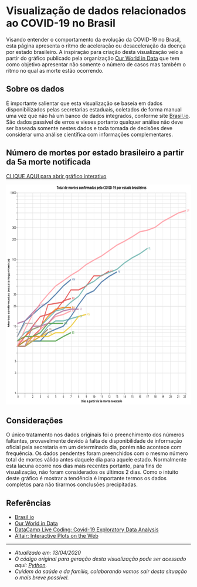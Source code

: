 <!---
title: Covid-19 cases in Brazil
date: 2020-04-12 06:00
authors: Fernando Hannaka
comments: true
slug: altair-interactive
tags: covid19, coronavirus, brazil, python, altair, vega, interactive
include: vega
-->

# Visualização de dados relacionados ao COVID-19 no Brasil
Visando entender o comportamento da evolução da COVID-19 no Brasil, esta página apresenta o ritmo de aceleração ou desaceleração da doença por estado brasileiro. A inspiração para criação desta visualização veio a partir do gráfico publicado pela organização <a target="_blank" rel="noopener noreferrer" href="https://ourworldindata.org/grapher/covid-confirmed-deaths-since-5th-death">Our World in Data</a> que tem como objetivo apresentar não somente o número de casos mas também o ritmo no qual as morte estão ocorrendo.

## Sobre os dados 
É importante salientar que esta visualização se baseia em dados disponibilizados pelas secretarias estaduais, coletados de forma manual uma vez que não há um banco de dados integrados, conforme site <a target="_blank" rel="noopener noreferrer" href="https://brasil.io/dataset/covid19/caso">Brasil.io</a>. São dados passível de erros e vieses portanto qualquer análise não deve ser baseada somente nestes dados e toda tomada de decisões deve considerar uma análise científica com informações complementares.

## Número de mortes por estado brasileiro a partir da 5a morte notificada

<a target="_blank" rel="noopener noreferrer" href="https://vega.github.io/editor/#/url/vega-lite/N4KABGBEDGD2B2AzAlgc0gLjMSA3ZApgO6bYwIAuy8ArrDQM4DqyAJhQBakAsADLwBooceFVr0GACQJoOFUgGZ+AX2UDwUADYBDAJ4EATqQDaGiKAiWoAW20GA1qRwVdABwKlIm6h6GRYrtrQyC6kvAB0AOx+DBQGsPYELOxcWNxqZpaQBPBwrNToWBZWWXCasEZFmSXCCPlUCE7VNVAu7p7wsNbU2pqQ6i0lkCgEmqyesdoUvs01kAyjBNAN8BOLyxX8AGyQs5YZgxB4vTQeWF6yFKgGeruDBy2QFLCwmlSuJnvmT25nUJ3deC9fpQEZjCYUKYeB6DZy-DpdHp9Pxg8bnAAiUJBT2Q1gIAFV4CFPPo7NZKBxWFiYS04e1zgCkdjUZ50QQphwGJBlHsALoDR4ADycP3pUAAjjRtKIQlNkLhfKDCOCMbcaVZILomodWvDzpLpVRIVQFf0vkrRmioGyOVyBYN5tBen86X8vLB0Dz7s11VAODJUHJSFsAKyCZrzdYrEULTRLZ4GbYitpuhgFOPM5WsLlYYzzY0eXmqe1ZI0Z84AFVgkM0YFYBDA5IM0wYYBEKAMtiprfc5TAAGEAPIANQAkuiALQARgAnGBXBUwARJqxYGAAEY3NNx5DxO0RohsTikAAc-EyNOKGtsDmTeq0PmxASCIS1WAi0SgsXiiWSx7SvrZLksD5PAhTYHs5DlJUZApgigLAiiWYQtSJYas+wShEUxyaKcYThCGvpHMK2FwfqUoysa8qKsMyGqlqRFQG+EE6qKboGpRcqmmhQwshi7KcPurEME65awfe7qensXolIB-qXMGYY8TiFBiZAVY1nWDZNi2bYIB2XbaD2oxrkOY6TrO86LsukKrhuW7IDue5mnMcTSgwiAVNYJg4CgbyGDGUbII05yxvGmy8Dsqj8geR6pGAZ68BeJZXlkN6OKREnTIK8h+L0aCrOccaILlUCsCRYAhjEyAAF5-FOvCATkeQFNqjxlBUd5ipAjJAsiFoql+BbYnGqA5FatCaJojFPAQOVdW6vWIQNVr5qhkEValrkSRxRpcTMrHaKg1wEKgWLnLYwo8Rq2iCsgOawSEanosgRlgNo852FQBh1h9IYfTpDadEuK6wNy11ZHx1q3NJEOam1DpkRKFF7SaB2HJAR0nWd0winYqCXayaoQ0ct33cmT1ugAshUuntruhmtgAFMuokfeUZ0GAAtxQ3ROgAlOD5q0ZarICZydwtDJVhyQGQZYKG4auZTngab0WmNrTy56UgDPaN284mQOI7jtOc4Lj9Nn62um5GY5MjOcpbnwB5Xk+bR-kwTgYXLMFhVflGEVRcoMVzIeKSnueMsaKHZVTNoIpAninhUpCE7QOurAnls3CIDOrDQIgCgEAATAorBbIgvCsEorDcOuCjQEsJdTiGQtHAAJCJ-q2J4cgUK4DAYAA9MPCpneEqAhBwNDruEwXD93BC2GPp3aBO3jTGP3DhCe4RTuEABWDCNAKkCp0ZBAUA9qXn-H6eZ9nuf54XxdlxXVc19X9eN83refDUHAmJmKCCGudKAABBKm2IbSCVIJ+SAmJcbnBLrwVBE5eDcAwQoCs-AMB4P4O3EoQDbhYCnDEYa5woEwPFg9KcJc-BILdKg9BmCMHcFwbwfBXDCG+hIcxBhYDkGQOgYw2hpBW6MPAZAFhvB2EYJDJw7h3CiFWH4YoCh0jqFiNtBImcUjhEyLQXIthkUlEEN4Koyw6i0iaMMdo604isBlwMcw4x8jeCRHMTwyxfDEGkMqnYt0DjEFOLAEoVxnhZEeJPN4lRfjgHBiCZ4EJsCJZpFAf4wx0TTEzjibwniNiwAIMmPY0RjjdFYCUtDbJ7i2ENXyb4wp-iQHJPOAAIQgTQypYAtiRJQXUrBvAcEWPic0xJZC2lQE6d0uBWAEFMKiYM9hjSrHfAmWAQRa1DEzJ0XMsA+ialuNYUMxRoyCnNCKQoKZkBdkVP2Q1fpUAclDK2KshJATuA3LuaEnpU4vlHKWScjBXjzlNMuS00gVUhFuh+WkuhJ4nlGOBbwWJYK1lkA2X0mFng4VhNnEil5GC8noo+cxEplDpldL2eksABLAUDOBQ00l4yAmZNKW6fsABRWZtLoVZOOSYhQE4S4kp8WMiFGzyE4vONy3lD1+WLMZUKicSh3msoETcuVNKHoLOkTk4VCgpzqslQE65MqoDavubSw5AqgUmKGcallprmIAu2ZynlOrSAt0JcstBJrAGQqqVqz11qHoly2Uq55fqRniouYGrFIb5XevNXa5VHiOHOoTQEil0irW-P2QoRV+q-VnLjeC7NzFEUWsgPm+Fihi21JRW8rNxCg0HKTV6jJvqUWgvLRiopjya11rCSGPVTaHUYLRf2slEjpXus8COnpY6e2Tt4GK5R8a21Sq2RyxdoaC20q2OOwV8jmUzo1WEG56IABiybg0MujSikuAbt0BPnXujEd6u29NXR42Nm6K1vs1TW2997il-tMZmi9LqNGge-WG+BkHTmvrUe2t1n7rQIcPXQzJUbkVrpbTBytULr3YfrWQyNJbe2oese27FC6v3gfochqdtH1k5rI8x1N+GiXrvY5igJ1bGNYeY263jyzz2AYHe29llLIBcoAMrgcbae0xAGLEyalTcpT4GGMSZRdB6Ts7nE6eUz+-T1G11luM5erAqbMMKfM4hhWrGzGtrQxsjD8ndMWbc322zsGH0iac3ptz07AskdczW3zLmIOPoIx4jdmmTPxZC7FnDp5WNSZS3ZsAcnpEAHFBwqbc0RyLwGJE3OK6VhLfGAu5aC5s6rJWf0nvtTEgTVyWvgfa+m3JXX0M9Z-cJgzk6cs+K02ym5VNqVxanPOsbHiGuTdSx++Ts3mNUYnZ1jzdGNm7o23NzLZDLM7YG3tjjzEHNHfAz6urkneCDY2QVwxVNCthYeyijTq28vreke9z7aan1rqM41qLzWa2A78196zz2zUzY+z+21S3THlfB5V2xUOkfzcW1Z5b8PmL8sc9D+b4n8emIixjzzASGMk5xydulqmOsXeI5jtL9PmN9ZB2ep7l3BOtJrQABWOxRwJsOPHo9+01-7hiRe1eB4l0xK2JUQ8O9I+XMPFd8ap9LiHN2Nei7CdzpXQzkt6-Z95w34GUcU6wRN1X7PXtuiF+03r4XCdVeF27n9C23Pm8dzTkDIXXfMbx+d+3fO2dB6vcLg9Yvmf9eFSXXXgf9vvpuUL+Po7IPJ4D1umPpm49A9R4aqPFXC-hMz9nnpZ21OGqddH9Prrq-gdG3bjBjeK-N9I8X5HbmX386KXT+TWfmN4Y78Mz38zW++-JxHlZQ-23Ccc2Pn993telunx2vvcWIkS7R9vodIea+Fvn2poZKuC897IbLl3p-aXcDryzoZqfr9XYkeruXD+FXP-62bo-A3b-PTRPHnepcvanG-fLTPUcBXVHS-I-GAkvSfN-IDSvL-F3WAtrf3bfIAzA93A-SPbfZ3TwIXAAJTgMnx+zTw-0mWFwoOwMIMXyb1oMhxDwYPmwnwX14Bs0gNYLwNII4MZ3+TK23ytzlyELF0kSYM8W32J1H0kPxRNx123xHw10UJ6RLnPxf2JW31zQkLuz-zAKIKXxexuTIIAClkDztk8wcLdK879PBLC29c8RVeD7CoCMCnCrD+8D9k8pcaCBc4MQtnDfcuD68RUr80CoDxC3RQj5seMKdk9UCpsidzCfD5tlC6k89VD0jmN28bDVUICPDWD9C4iMjGcXE-DVUu8+CgisAV95N4jKiCiL9O9t9bVHNmixduBw82j-VTD30SDzhuiwluAsjvsj9HCRiKiE9WidDMEj8vCZi9NtD-8FFAC8i2s+iFiAj396i6VYjvC29bduCojUiJF5DpFRi-lIoPdBjmIpw1DDEbiHkI0cCHiJEyjji58JjxtijAiilhioAyCAA5aw-ouwwE9taYkE8ExgzfFFdw6Eg7cw+EuLP4yXXAtElwmQ841LI4kY9E4QnY9Y1FOQnE33Uk4w3Qz46LEI4kqQ6k03acAE-YoE8w5zRnUAlk3gWokog42EyAMgrkhPAfbfZYkE0UsJIw3k6g9k9tAQkY6UnpTEqDMQzkggxEuHOk8XEIlU-ZeYskvY6I1g54uIg02lI0mk2Q3U745U8fe4lgg4xo64y0uhNYm0-PU0g4zopo90y47LNkn0jkmtRTfsSg7gwfZ0wdG5cMyM-o+UkM9tSUyAeMsItzKEhUjZJUqAdMzgtzZE7Mz5OMiMqk0Q3Uq4wxfM4Qnk+rXIsMsszIp07vUo0s-Ij4mM5fds33a0lkh3YswXELRTIXBMlnYVWcRAsM0c3w7U7BEVYMi4ovYcmc+bOs7IkVfklEhHacu7bbCIiNDU3cn9ffOc4ZEVJMpcvUxzEc8DPgVwrQhslcu8vsg1NwvQuM1c7k18jckuE0q8106sr8sXLYH81hZPfEvLP06RW8kbT0pXZIo-YEtM4CsJGcMClVUVKYz8sPRIwotVXUljY8hI2Ut8o1TY4i4QnONzLcwciRQkvM1Cv5E8DCjxaM1swUqst0WCuLFuU4xMo-c0zwHiyorYcIhYrM5MqVe0xiu7SIdcpEo-QC7ipiwtTBCsrsqVaCoC8DBQSIZk+s3U1BHCn9bgFPFsuoopDfG81Sx-GcUiv1b0q894yihPe8pggc3xTIXkDQHkZQIAA/view">CLIQUE AQUI para abrir gráfico interativo</a>

<img 
    src="visualization.svg" 
    alt="Mortes por estado brasileiro"
    height="600"
    width="1000" />

## Considerações
O único tratamento nos dados originais foi o preenchimento dos números faltantes, provavelmente devido à falta de disponibilidade de informação oficial pela secretaria em um determinado dia, porém não acontece com frequência. Os dados pendentes foram preenchidos com o mesmo número total de mortes válido antes daquele dia para aquele estado. Normalmente esta lacuna ocorre nos dias mais recentes portanto, para fins de visualização, não foram considerados os últimos 2 dias. Como o intuito deste gráfico é mostrar a tendência é importante termos os dados completos para não tirarmos conclusões precipitadas.

## Referências

* <a target="_blank" rel="noopener noreferrer" href="https://brasil.io/dataset/covid19/caso">Brasil.io</a>
* <a target="_blank" rel="noopener noreferrer" href="https://ourworldindata.org/grapher/covid-confirmed-deaths-since-5th-death">Our World in Data</a>
* <a target="_blank" rel="noopener noreferrer" href="https://www.facebook.com/726282547396228/videos/861466570947781/">DataCamp Live Coding: Covid-19 Exploratory Data Analysis</a>
* <a target="_blank" rel="noopener noreferrer" href="https://matthewkudija.com/blog/2018/06/22/altair-interactive/">Altair: Interactive Plots on the Web</a>

---

- *Atualizado em: 13/04/2020*
- *O código original para geração desta visualização pode ser acessado aqui: <a target="_blank" rel="noopener noreferrer" href="https://github.com/fehann/COVID-19-Brazil/blob/master/covid19estadosbrasileiros.py">Python</a>.*
- *Cuidem da saúde e da familia, colaborando vamos sair desta situação o mais breve possível.*


<!---
Para atualizar o gráfico:
1) Google Colab - rodar o notebook
2) Salvar imagem em SVG e substituir no Github
3) Abrir no editor do Vega Lite e copiar link para Github
-->
